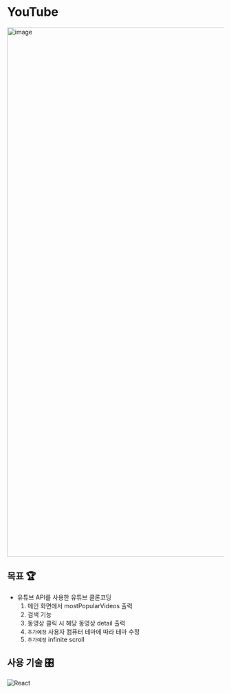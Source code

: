 # YouTube

<img width="1229" alt="image" src="https://user-images.githubusercontent.com/87294942/230587851-f0c574aa-16e9-400a-baa0-de7fcc030095.png">

## 목표 🏆

- 유튜브 API를 사용한 유튜브 클론코딩
  1. 메인 화면에서 mostPopularVideos 출력
  2. 검색 기능
  3. 동영상 클릭 시 해당 동영상 detail 출력
  4. `추가예정` 사용자 컴퓨터 테마에 따라 테마 수정
  5. `추가예정` infinite scroll

## 사용 기술 🎛️

![React](https://img.shields.io/badge/-React-61dafb?style=flat-square&logo=react&logoColor=ffffff)
 
